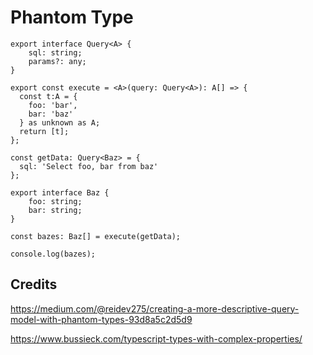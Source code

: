 # Phantom Type

    export interface Query<A> {
        sql: string;
        params?: any;
    }
    
    export const execute = <A>(query: Query<A>): A[] => {
      const t:A = {
        foo: 'bar',
        bar: 'baz'
      } as unknown as A;
      return [t];
    };
    
    const getData: Query<Baz> = {
      sql: 'Select foo, bar from baz'
    };
    
    export interface Baz {
        foo: string;
        bar: string;
    }
    
    const bazes: Baz[] = execute(getData);
    
    console.log(bazes);


## Credits

https://medium.com/@reidev275/creating-a-more-descriptive-query-model-with-phantom-types-93d8a5c2d5d9

https://www.bussieck.com/typescript-types-with-complex-properties/
